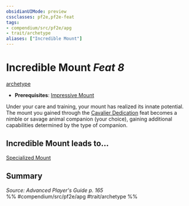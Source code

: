 ```yaml
---
obsidianUIMode: preview
cssclasses: pf2e,pf2e-feat
tags:
- compendium/src/pf2e/apg
- trait/archetype
aliases: ["Incredible Mount"]
---
```

# Incredible Mount  *Feat 8*  
[archetype](rules/traits/archetype.md "Archetype Feat Trait")  

- **Prerequisites**: [Impressive Mount](compendium/feats/impressive-mount-apg.md)

Under your care and training, your mount has realized its innate potential. The mount you gained through the [Cavalier Dedication](compendium/feats/cavalier-dedication-apg.md) feat becomes a nimble or savage animal companion (your choice), gaining additional capabilities determined by the type of companion.

## Incredible Mount leads to...

[Specialized Mount](compendium/feats/specialized-mount-apg.md)

## Summary

*Source: Advanced Player's Guide p. 165*  
%% #compendium/src/pf2e/apg #trait/archetype %%